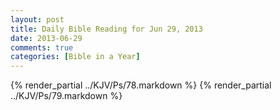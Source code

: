 ```yaml
---
layout: post
title: Daily Bible Reading for Jun 29, 2013
date: 2013-06-29
comments: true
categories: [Bible in a Year]
---
```

{% render_partial ../KJV/Ps/78.markdown %}
{% render_partial ../KJV/Ps/79.markdown %}
